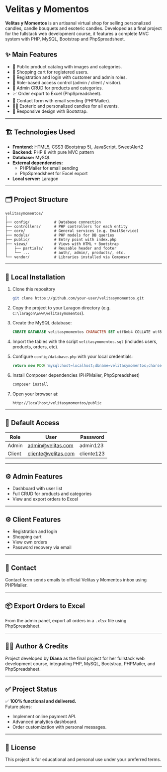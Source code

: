 # Velitas y Momentos

**Velitas y Momentos** is an artisanal virtual shop for selling personalized candles, candle bouquets and esoteric candles. 
Developed as a final project for the fullstack web development course, it features a complete MVC system with PHP, MySQL, Bootstrap and PhpSpreadsheet.

## ✨ Main Features

- 🎨 Public product catalog with images and categories.
- 🛒 Shopping cart for registered users.
- 👤 Registration and login with customer and admin roles.
- 🔐 Role-based access control (admin / client / visitor).
- 📝 Admin CRUD for products and categories.
- 📈 Order export to Excel (PhpSpreadsheet).
- 💌 Contact form with email sending (PHPMailer).
- 🧙‍♀️ Esoteric and personalized candles for all events.
- 📱 Responsive design with Bootstrap.

---

## 🏗️ Technologies Used

- **Frontend:** HTML5, CSS3 (Bootstrap 5), JavaScript, SweetAlert2
- **Backend:** PHP 8 with pure MVC pattern
- **Database:** MySQL
- **External dependencies:**
  - PHPMailer for email sending
  - PhpSpreadsheet for Excel export
- **Local server:** Laragon

---

## 🗂️ Project Structure

```
velitasymomentos/
│
├── config/           # Database connection
├── controllers/      # PHP controllers for each entity
├── core/             # General services (e.g. EmailService)
├── models/           # PHP models for DB queries
├── public/           # Entry point with index.php
├── views/            # Views with HTML + Bootstrap
│   ├── partials/     # Reusable header and footer
│   └── ...           # auth/, admin/, products/, etc.
└── vendor/           # Libraries installed via Composer
```

---

## 🚀 Local Installation

1. Clone this repository
   ```bash
   git clone https://github.com/your-user/velitasymomentos.git
   ```
2. Copy the project to your Laragon directory (e.g. `C:\laragon\www\velitasymomentos`).

3. Create the MySQL database:
   ```sql
   CREATE DATABASE velitasymomentos CHARACTER SET utf8mb4 COLLATE utf8mb4_general_ci;
   ```

4. Import the tables with the script `velitasymomentos.sql` (includes users, products, orders, etc).

5. Configure `config/database.php` with your local credentials:
   ```php
   return new PDO('mysql:host=localhost;dbname=velitasymomentos;charset=utf8mb4', 'root', '');
   ```

6. Install Composer dependencies (PHPMailer, PhpSpreadsheet)
   ```bash
   composer install
   ```

7. Open your browser at:
   ```
   http://localhost/velitasymomentos/public
   ```

---

## 🔐 Default Access

| Role       | User                  | Password  |
|------------|-----------------------|-----------|
| Admin      | admin@velitas.com     | admin123  |
| Client     | cliente@velitas.com   | cliente123|

---

## ⚙️ Admin Features

- Dashboard with user list
- Full CRUD for products and categories
- View and export orders to Excel

---

## ⚙️ Client Features

- Registration and login
- Shopping cart
- View own orders
- Password recovery via email

---

## 📨 Contact

Contact form sends emails to official Velitas y Momentos inbox using PHPMailer.

---

## 📦 Export Orders to Excel

From the admin panel, export all orders in a `.xlsx` file using PhpSpreadsheet.

---

## 👩‍💻 Author & Credits

Project developed by **Diana** as the final project for her fullstack web development course, integrating PHP, MySQL, Bootstrap, PHPMailer, and PhpSpreadsheet.

---

## ✅ Project Status

✅ **100% functional and delivered.**  
Future plans:
- Implement online payment API.
- Advanced analytics dashboard.
- Order customization with personal messages.

---

## 📜 License

This project is for educational and personal use under your preferred terms.

---